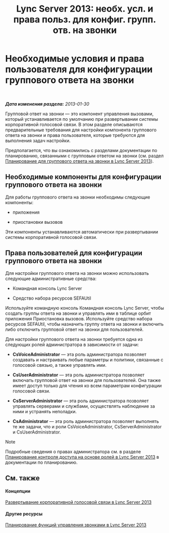 ﻿---
title: "Lync Server 2013: необх. усл. и права польз. для конфиг. групп. отв. на звонки"
TOCTitle: "Lync Server 2013: необх. усл. и права польз. для конфиг. групп. отв. на звонки"
ms:assetid: 8757b1d3-751d-49c3-b1b8-b678f663f18e
ms:mtpsurl: https://technet.microsoft.com/ru-ru/library/JJ945641(v=OCS.15)
ms:contentKeyID: 52058262
ms.date: 05/19/2016
mtps_version: v=OCS.15
ms.translationtype: HT
---

# Необходимые условия и права пользователя для конфигурации группового ответа на звонки

 

_**Дата изменения раздела:** 2013-01-30_

Групповой ответ на звонки — это компонент управления вызовами, который устанавливается по умолчанию при развертывании системы корпоративной голосовой связи. В этом разделе описываются предварительные требования для настройки компонента группового ответа на звонки и права пользователя, которые требуются для выполнения задач настройки.

Предполагается, что вы ознакомились с разделами документации по планированию, связанными с групповым ответом на звонки (см. раздел [Планирование для группового ответа на звонки в Lync Server 2013](lync-server-2013-planning-for-group-call-pickup.md)).

## Необходимые компоненты для конфигурации группового ответа на звонки

Для работы группового ответа на звонки необходимы следующие компоненты:

  - приложения

  - приостановки вызовов

Эти компоненты устанавливаются автоматически при развертывании системы корпоративной голосовой связи.

## Права пользователей для конфигурации группового ответа на звонки

Для настройки группового ответа на звонки можно использовать следующие административные средства:

  - Командная консоль Lync Server

  - Средство набора ресурсов SEFAUtil

Используйте командную консоль Командная консоль Lync Server, чтобы создать группы ответа на звонки и управлять ими в таблице орбит приложения Приостановка вызовов. Используйте средство набора ресурсов SEFAUtil, чтобы назначить группу ответа на звонки и включить либо отключить групповой ответ на звонки для пользователей.

Для настройки группового ответа на звонки требуется одна из следующих ролей администратора в зависимости от задачи:

  - **CsVoiceAdministrator** — эта роль администратора позволяет создавать и настраивать любые параметры и политики, связанные с голосовой связью, а также управлять ими.

  - **CsUserAdministrator** — эта роль администратора позволяет включать групповой ответ на звонки для пользователей. Она также имеет доступ только для чтения ко всем параметрам конфигурации голосовой связи.

  - **CsServerAdministrator** — эта роль администратора позволяет управлять серверами и службами, осуществлять наблюдение за ними и устранять неполадки.

  - **CsAdministrator** — эта роль администратора позволяет выполнять те же задачи, что и роли CsVoiceAdministrator, CsServerAdministrator и CsUserAdministrator.

> [!NOTE]  
> Подробные сведения о правах администратора см. в разделе <a href="lync-server-2013-planning-for-role-based-access-control.md">Планирование контроля доступа на основе ролей в Lync Server 2013</a> в документации по планированию.

## См. также

#### Концепции

[Развертывание корпоративной голосовой связи в Lync Server 2013](lync-server-2013-deploying-enterprise-voice.md)  

#### Другие ресурсы

[Планирование функций управления звонками в Lync Server 2013](lync-server-2013-planning-for-call-management-features.md)

